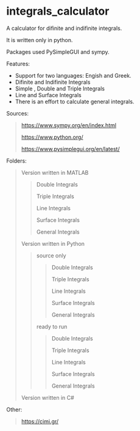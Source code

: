 # integrals_calculator
A calculator for difinite and indifinite integrals.

It is written only in python. 

Packages used PySimpleGUI and sympy.

Features:
* Support for two languages: Engish and Greek.
* Difinite and Indifinite Integrals
* Simple , Double and Triple Integrals
* Line and Surface Integrals
* There is an effort to calculate general integrals. 

Sources:
> https://www.sympy.org/en/index.html
>
> https://www.python.org/
>
> https://www.pysimplegui.org/en/latest/

Folders:
> Version written in MATLAB
> > Double Integrals
> > 
> > Triple Integrals
> > 
> > Line Integrals
> > 
> > Surface Integrals
> > 
> > General Integrals
> > 
> Version written in Python
> > source only
> > > Double Integrals
> > > 
> > > Triple Integrals
> > > 
> > > Line Integrals
> > > 
> > > Surface Integrals
> > > 
> > > General Integrals
> > > 
> > ready to run
> > > Double Integrals
> > > 
> > > Triple Integrals
> > > 
> > > Line Integrals
> > > 
> > > Surface Integrals
> > > 
> > > General Integrals
> > > 
> Version written in C#



Other:
> https://cimi.gr/


